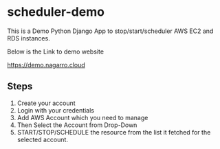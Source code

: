 # scheduler-demo

This is a Demo Python Django App to stop/start/scheduler AWS EC2 and RDS instances.

Below is the Link to demo website

https://demo.nagarro.cloud

## Steps

1) Create your account
2) Login with your credentials
3) Add AWS Account which you need to manage
4) Then Select the Account from Drop-Down
5) START/STOP/SCHEDULE the resource from the list it fetched for the selected account.
